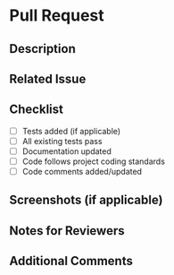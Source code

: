 # Pull Request

## Description

<!-- Provide a brief description of the changes introduced by this pull request -->

## Related Issue

<!-- If applicable, reference the GitHub issue that this pull request addresses. Use the syntax "Resolves #issue_number" to automatically close the linked issue when the pull request is merged. -->

## Checklist

<!-- Check all applicable items and provide details if necessary -->

- [ ] Tests added (if applicable)
- [ ] All existing tests pass
- [ ] Documentation updated
- [ ] Code follows project coding standards
- [ ] Code comments added/updated

## Screenshots (if applicable)

<!-- Include screenshots or gifs to visually represent the changes made, if relevant -->

## Notes for Reviewers

<!-- Provide any additional information that might be helpful for reviewers -->

## Additional Comments

<!-- Add any other relevant information or context that might be helpful for the reviewers or for future reference -->
